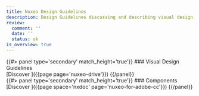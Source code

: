 ```yaml
---
title: Nuxeo Design Guidelines
description: Design Guidelines discussing and describing visual design language and components
review:
  comment: ''
  date: ''
  status: ok
is_overview: true
---
```


<div class="row" data-equalizer data-equalize-on="medium">

<div class="column medium-6">
{{#> panel type='secondary' match_height='true'}}
### Visual Design Guidelines
</br>
[Discover&nbsp;<i class="fa fa-long-arrow-right" aria-hidden="true"></i>]({{page page='nuxeo-drive'}})
{{/panel}}
</div>

<div class="column medium-6">
{{#> panel type='secondary' match_height='true'}}
### Components
</br>
[Discover&nbsp;<i class="fa fa-long-arrow-right" aria-hidden="true"></i>]({{page space='nxdoc' page='nuxeo-for-adobe-cc'}})
{{/panel}}
</div>

</div>
</div>

